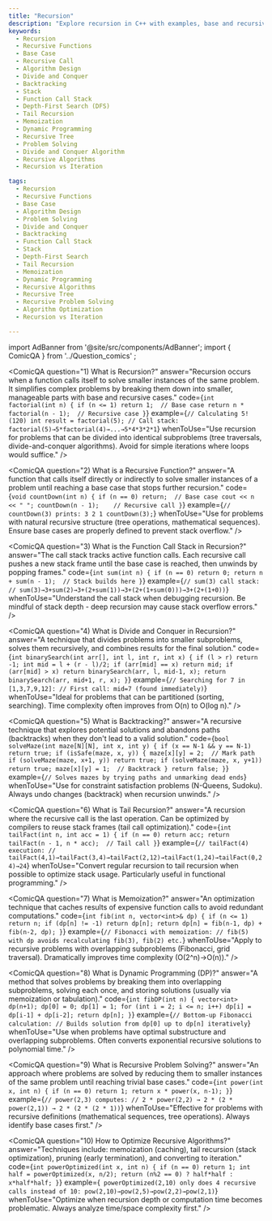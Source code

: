 ```yaml
---
title: "Recursion"
description: "Explore recursion in C++ with examples, base and recursive cases, and how it can be used to solve problems."
keywords:
  - Recursion
  - Recursive Functions
  - Base Case
  - Recursive Call
  - Algorithm Design
  - Divide and Conquer
  - Backtracking
  - Stack
  - Function Call Stack
  - Depth-First Search (DFS)
  - Tail Recursion
  - Memoization
  - Dynamic Programming
  - Recursive Tree
  - Problem Solving
  - Divide and Conquer Algorithm
  - Recursive Algorithms
  - Recursion vs Iteration

tags:
  - Recursion
  - Recursive Functions
  - Base Case
  - Algorithm Design
  - Problem Solving
  - Divide and Conquer
  - Backtracking
  - Function Call Stack
  - Stack
  - Depth-First Search
  - Tail Recursion
  - Memoization
  - Dynamic Programming
  - Recursive Algorithms
  - Recursive Tree
  - Recursive Problem Solving
  - Algorithm Optimization
  - Recursion vs Iteration

---
```

import AdBanner from '@site/src/components/AdBanner';
import { ComicQA } from '../Question_comics' ;

<div>
    <AdBanner />
</div>

<ComicQA
  question="1) What is Recursion?"
  answer="Recursion occurs when a function calls itself to solve smaller instances of the same problem. It simplifies complex problems by breaking them down into smaller, manageable parts with base and recursive cases."
  code={`int factorial(int n) {
    if (n <= 1) return 1;  // Base case
    return n * factorial(n - 1);  // Recursive case
}`}
  example={`// Calculating 5! (120)
int result = factorial(5);
// Call stack: factorial(5)→5*factorial(4)→...→5*4*3*2*1`}
  whenToUse="Use recursion for problems that can be divided into identical subproblems (tree traversals, divide-and-conquer algorithms). Avoid for simple iterations where loops would suffice."
/>

<ComicQA
  question="2) What is a Recursive Function?"
  answer="A function that calls itself directly or indirectly to solve smaller instances of a problem until reaching a base case that stops further recursion."
  code={`void countDown(int n) {
    if (n == 0) return;  // Base case
    cout << n << " ";
    countDown(n - 1);    // Recursive call
}`}
  example={`// countDown(3) prints: 3 2 1
countDown(3);`}
  whenToUse="Use for problems with natural recursive structure (tree operations, mathematical sequences). Ensure base cases are properly defined to prevent stack overflow."
/>

<ComicQA
  question="3) What is the Function Call Stack in Recursion?"
  answer="The call stack tracks active function calls. Each recursive call pushes a new stack frame until the base case is reached, then unwinds by popping frames."
  code={`int sum(int n) {
    if (n == 0) return 0;
    return n + sum(n - 1);  // Stack builds here
}`}
  example={`// sum(3) call stack:
// sum(3)→3+sum(2)→3+(2+sum(1))→3+(2+(1+sum(0)))→3+(2+(1+0))`}
  whenToUse="Understand the call stack when debugging recursion. Be mindful of stack depth - deep recursion may cause stack overflow errors."
/>

<ComicQA
  question="4) What is Divide and Conquer in Recursion?"
  answer="A technique that divides problems into smaller subproblems, solves them recursively, and combines results for the final solution."
  code={`int binarySearch(int arr[], int l, int r, int x) {
    if (l > r) return -1;
    int mid = l + (r - l)/2;
    if (arr[mid] == x) return mid;
    if (arr[mid] > x) return binarySearch(arr, l, mid-1, x);
    return binarySearch(arr, mid+1, r, x);
}`}
  example={`// Searching for 7 in [1,3,7,9,12]:
// First call: mid=7 (found immediately)`}
  whenToUse="Ideal for problems that can be partitioned (sorting, searching). Time complexity often improves from O(n) to O(log n)."
/>

<ComicQA
  question="5) What is Backtracking?"
  answer="A recursive technique that explores potential solutions and abandons paths (backtracks) when they don't lead to a valid solution."
  code={`bool solveMaze(int maze[N][N], int x, int y) {
    if (x == N-1 && y == N-1) return true;
    if (isSafe(maze, x, y)) {
        maze[x][y] = 2;  // Mark path
        if (solveMaze(maze, x+1, y)) return true;
        if (solveMaze(maze, x, y+1)) return true;
        maze[x][y] = 1;  // Backtrack
    }
    return false;
}`}
  example={`// Solves mazes by trying paths and unmarking dead ends`}
  whenToUse="Use for constraint satisfaction problems (N-Queens, Sudoku). Always undo changes (backtrack) when recursion unwinds."
/>

<div>
    <AdBanner />
</div>

<ComicQA
  question="6) What is Tail Recursion?"
  answer="A recursion where the recursive call is the last operation. Can be optimized by compilers to reuse stack frames (tail call optimization)."
  code={`int tailFact(int n, int acc = 1) {
    if (n == 0) return acc;
    return tailFact(n - 1, n * acc);  // Tail call
}`}
  example={`// tailFact(4) execution:
// tailFact(4,1)→tailFact(3,4)→tailFact(2,12)→tailFact(1,24)→tailFact(0,24)→24`}
  whenToUse="Convert regular recursion to tail recursion when possible to optimize stack usage. Particularly useful in functional programming."
/>

<ComicQA
  question="7) What is Memoization?"
  answer="An optimization technique that caches results of expensive function calls to avoid redundant computations."
  code={`int fib(int n, vector<int>& dp) {
    if (n <= 1) return n;
    if (dp[n] != -1) return dp[n];
    return dp[n] = fib(n-1, dp) + fib(n-2, dp);
}`}
  example={`// Fibonacci with memoization:
// fib(5) with dp avoids recalculating fib(3), fib(2) etc.`}
  whenToUse="Apply to recursive problems with overlapping subproblems (Fibonacci, grid traversal). Dramatically improves time complexity (O(2^n)→O(n))."
/>

<ComicQA
  question="8) What is Dynamic Programming (DP)?"
  answer="A method that solves problems by breaking them into overlapping subproblems, solving each once, and storing solutions (usually via memoization or tabulation)."
  code={`int fibDP(int n) {
    vector<int> dp(n+1);
    dp[0] = 0; dp[1] = 1;
    for (int i = 2; i <= n; i++)
        dp[i] = dp[i-1] + dp[i-2];
    return dp[n];
}`}
  example={`// Bottom-up Fibonacci calculation:
// Builds solution from dp[0] up to dp[n] iteratively`}
  whenToUse="Use when problems have optimal substructure and overlapping subproblems. Often converts exponential recursive solutions to polynomial time."
/>

<ComicQA
  question="9) What is Recursive Problem Solving?"
  answer="An approach where problems are solved by reducing them to smaller instances of the same problem until reaching trivial base cases."
  code={`int power(int x, int n) {
    if (n == 0) return 1;
    return x * power(x, n-1);
}`}
  example={`// power(2,3) computes:
// 2 * power(2,2) → 2 * (2 * power(2,1)) → 2 * (2 * (2 * 1))`}
  whenToUse="Effective for problems with recursive definitions (mathematical sequences, tree operations). Always identify base cases first."
/>

<ComicQA
  question="10) How to Optimize Recursive Algorithms?"
  answer="Techniques include: memoization (caching), tail recursion (stack optimization), pruning (early termination), and converting to iteration."
  code={`int powerOptimized(int x, int n) {
    if (n == 0) return 1;
    int half = powerOptimized(x, n/2);
    return (n%2 == 0) ? half*half : x*half*half;
}`}
  example={` powerOptimized(2,10) only does 4 recursive calls instead of 10:
 pow(2,10)→pow(2,5)→pow(2,2)→pow(2,1)`}
  whenToUse="Optimize when recursion depth or computation time becomes problematic. Always analyze time/space complexity first."
/>

<div>
    <AdBanner />
</div>